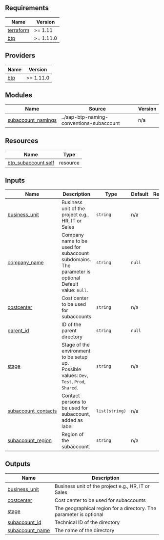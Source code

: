 ## Requirements

| Name | Version |
|------|---------|
| <a name="requirement_terraform"></a> [terraform](#requirement\_terraform) | >= 1.11 |
| <a name="requirement_btp"></a> [btp](#requirement\_btp) | >= 1.11.0 |

## Providers

| Name | Version |
|------|---------|
| <a name="provider_btp"></a> [btp](#provider\_btp) | >= 1.11.0 |

## Modules

| Name | Source | Version |
|------|--------|---------|
| <a name="module_subaccount_namings"></a> [subaccount\_namings](#module\_subaccount\_namings) | ../sap-btp-naming-conventions-subaccount | n/a |

## Resources

| Name | Type |
|------|------|
| [btp_subaccount.self](https://registry.terraform.io/providers/SAP/btp/latest/docs/resources/subaccount) | resource |

## Inputs

| Name | Description | Type | Default | Required |
|------|-------------|------|---------|:--------:|
| <a name="input_business_unit"></a> [business\_unit](#input\_business\_unit) | Business unit of the project e.g., HR, IT or Sales | `string` | n/a | yes |
| <a name="input_company_name"></a> [company\_name](#input\_company\_name) | Company name to be used for subaccount subdomains. The parameter is optional<br/>Default value: `null`. | `string` | `null` | no |
| <a name="input_costcenter"></a> [costcenter](#input\_costcenter) | Cost center to be used for subaccounts | `string` | n/a | yes |
| <a name="input_parent_id"></a> [parent\_id](#input\_parent\_id) | ID of the parent directory | `string` | `null` | no |
| <a name="input_stage"></a> [stage](#input\_stage) | Stage of the environment to be setup up.<br/>Possible values: `Dev`, `Test`, `Prod`, `Shared`. | `string` | n/a | yes |
| <a name="input_subaccount_contacts"></a> [subaccount\_contacts](#input\_subaccount\_contacts) | Contact persons to be used for subaccount, added as label | `list(string)` | n/a | yes |
| <a name="input_subaccount_region"></a> [subaccount\_region](#input\_subaccount\_region) | Region of the subaccount. | `string` | n/a | yes |

## Outputs

| Name | Description |
|------|-------------|
| <a name="output_business_unit"></a> [business\_unit](#output\_business\_unit) | Business unit of the project e.g., HR, IT or Sales |
| <a name="output_costcenter"></a> [costcenter](#output\_costcenter) | Cost center to be used for subaccounts |
| <a name="output_stage"></a> [stage](#output\_stage) | The geographical region for a directory. The parameter is optional |
| <a name="output_subaccount_id"></a> [subaccount\_id](#output\_subaccount\_id) | Technical ID of the directory |
| <a name="output_subaccount_name"></a> [subaccount\_name](#output\_subaccount\_name) | The name of the directory |
